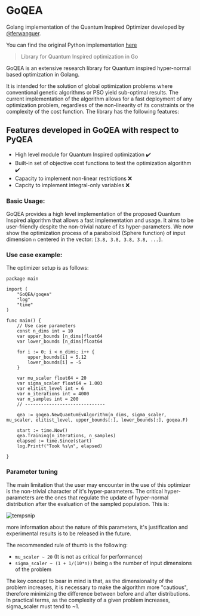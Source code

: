 # GoQEA
Golang implementation of the Quantum Inspired Optimizer developed by [@ferwanguer](https://github.com/ferwanguer).

You can find the original Python implementation [here](https://github.com/ferwanguer/PyQEA)

> Library for Quantum Inspired optimization in Go

GoQEA is an extensive research library for Quantum inspired hyper-normal based
optimization in Golang. 

It is intended for the solution of global optimization problems where conventional 
genetic algorithms or PSO yield sub-optimal results. The current implementation of 
the algorithm allows for a fast deployment of any optimization problem, regardless of the non-linearity of its 
constraints or the complexity of the cost function. The library has the following features:

## Features developed in GoQEA with respect to PyQEA
* High level module for Quantum Inspired optimization :heavy_check_mark:
* Built-in set of objective cost functions to test the optimization algorithm :heavy_check_mark:
* Capacity to implement non-linear restrictions :x:
* Capcity to implement integral-only variables :x:

### Basic Usage: 
GoQEA provides a high level implementation of  the proposed Quantum Inspired algorithm that allows a fast implementation and usage.
It aims to be user-friendly despite the non-trivial nature of its hyper-parameters. We now show the optimization process of a paraboloid (Sphere function)
of input dimension `n` centered in the vector: `[3.8, 3.8, 3.8, 3.8, ...]`. 

### Use case example: 
The optimizer setup is as follows:
```golang
package main

import (
	"GoQEA/goqea"
	"log"
	"time"
)

func main() {
	// Use case parameters
	const n_dims int = 10
	var upper_bounds [n_dims]float64
	var lower_bounds [n_dims]float64

	for i := 0; i < n_dims; i++ {
		upper_bounds[i] = 5.12
		lower_bounds[i] = -5
	}

	var mu_scaler float64 = 20
	var sigma_scaler float64 = 1.003
	var elitist_level int = 6
	var n_iterations int = 4000
	var n_samples int = 200
	// ------------------------------

	qea := goqea.NewQuantumEvAlgorithm(n_dims, sigma_scaler, mu_scaler, elitist_level, upper_bounds[:], lower_bounds[:], goqea.F)

	start := time.Now()
	qea.Training(n_iterations, n_samples)
	elapsed := time.Since(start)
	log.Printf("Took %s\n", elapsed)

}

```
### Parameter tuning
The main limitation that the user may encounter in the use of this optimizer is
the non-trivial character of it's hyper-parameters. The critical hyper-parameters
are the ones that regulate the update of hyper-normal distribution after the evaluation
of the sampled population. This is:

![tempsnip](https://user-images.githubusercontent.com/57362874/195801476-4f99a3cc-3063-4c20-b8fa-3eef63483fa6.png)

more information about the nature of this parameters, it's justification and experimental
results is to be released in the future.

The recommended rule of thumb is the following: 

* `mu_scaler ~ 20` (It is not as critical for performance)
* `sigma_scaler ~ (1 + 1/(10*n))` being `n` the number of input dimensions of the problem

The key concept to bear in mind is that, as the dimensionality of the problem increases, it is necessary to make the algorithm more "cautious", therefore minimizing the difference between before and after distributions. In practical terms, as the complexity of a given
problem increases, sigma_scaler must tend to ~1.
